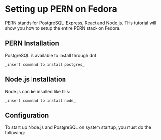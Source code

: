# Setting up PERN on Fedora

PERN stands for PostgreSQL, Express, React and Node.js. This tutorial will show you how to setup the entire PERN stack on Fedora.

## PERN Installation

PostgreSQL is available to install through dnf:

```
_insert command to install postgres_
```

## Node.js Installation

Node.js can be insalled like this:

```
_insert command to install node_
```

## Configuration

To start up Node.js and PostgreSQL on system startup, you must do the following:
